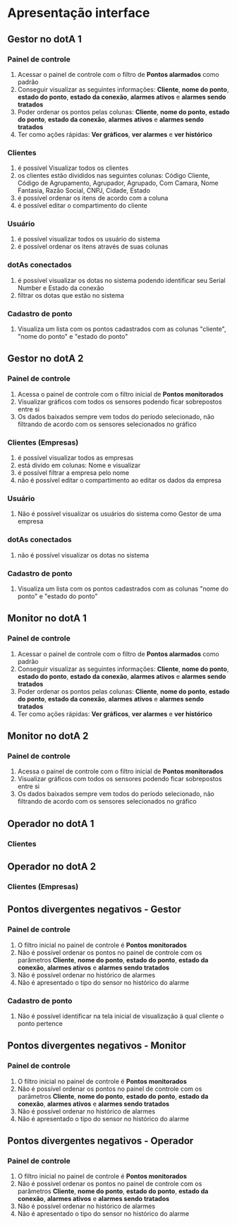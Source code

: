 # Apresentação interface

## Gestor no dotA 1

### Painel de controle

1. Acessar o painel de controle com o filtro de **Pontos alarmados** como padrão
2. Conseguir visualizar as seguintes informações: **Cliente**, **nome do ponto**, **estado do ponto**, **estado da conexão**, **alarmes ativos** e **alarmes sendo tratados**
3. Poder ordenar os pontos pelas colunas: **Cliente**, **nome do ponto**, **estado do ponto**, **estado da conexão**, **alarmes ativos** e **alarmes sendo tratados**
4. Ter como ações rápidas: **Ver gráficos**, **ver alarmes** e **ver histórico**

### Clientes

1. é possível Visualizar todos os clientes
2. os clientes estão divididos nas seguintes colunas: Código Cliente, Código de Agrupamento, Agrupador, Agrupado, Com Camara, Nome Fantasia, Razão Social, CNPJ, Cidade, Estado
3. é possível ordenar os itens de acordo com a coluna
4. é possível editar o compartimento do cliente

### Usuário

1. é possível visualizar todos os usuário do sistema
2. é possível ordenar os itens através de suas colunas

### dotAs conectados

1. é possível visualizar os dotas no sistema podendo identificar seu Serial Number e Estado da conexão
2. filtrar os dotas que estão no sistema

### Cadastro de ponto

1. Visualiza um lista com os pontos cadastrados com as colunas "cliente", "nome do ponto" e "estado do ponto"

## Gestor no dotA 2

### Painel de controle

1. Acessa o painel de controle com o filtro inicial de **Pontos monitorados**
2. Visualizar gráficos com todos os sensores podendo ficar sobrepostos entre si
3. Os dados baixados sempre vem todos do período selecionado, não filtrando de acordo com os sensores selecionados no gráfico

### Clientes (Empresas)

1. é possível visualizar todos as empresas
2. está divido em colunas: Nome e visualizar
3. é possível filtrar a empresa pelo nome
4. não é possível editar o compartimento ao editar os dados da empresa

### Usuário

1. Não é possível visualizar os usuários do sistema como Gestor de uma empresa

### dotAs conectados

1. não é possível visualizar os dotas no sistema

### Cadastro de ponto

1. Visualiza um lista com os pontos cadastrados com as colunas "nome do ponto" e "estado do ponto"

## Monitor no dotA 1

### Painel de controle

1. Acessar o painel de controle com o filtro de **Pontos alarmados** como padrão
2. Conseguir visualizar as seguintes informações: **Cliente**, **nome do ponto**, **estado do ponto**, **estado da conexão**, **alarmes ativos** e **alarmes sendo tratados**
3. Poder ordenar os pontos pelas colunas: **Cliente**, **nome do ponto**, **estado do ponto**, **estado da conexão**, **alarmes ativos** e **alarmes sendo tratados**
4. Ter como ações rápidas: **Ver gráficos**, **ver alarmes** e **ver histórico**

## Monitor no dotA 2

### Painel de controle

1. Acessa o painel de controle com o filtro inicial de **Pontos monitorados**
2. Visualizar gráficos com todos os sensores podendo ficar sobrepostos entre si
3. Os dados baixados sempre vem todos do período selecionado, não filtrando de acordo com os sensores selecionados no gráfico

## Operador no dotA 1

### Clientes



## Operador no dotA 2

### Clientes (Empresas)



## Pontos divergentes negativos - Gestor

### Painel de controle

1. O filtro inicial no painel de controle é **Pontos monitorados**
2. Não é possível ordenar os pontos no painel de controle com os parâmetros **Cliente**, **nome do ponto**, **estado do ponto**, **estado da conexão**, **alarmes ativos** e **alarmes sendo tratados**
3. Não é possível ordenar no histórico de alarmes
4. Não é apresentado o tipo do sensor no histórico do alarme

### Cadastro de ponto

1. Não é possível identificar na tela inicial de visualização à qual cliente o ponto pertence

## Pontos divergentes negativos - Monitor

### Painel de controle

1. O filtro inicial no painel de controle é **Pontos monitorados**
2. Não é possível ordenar os pontos no painel de controle com os parâmetros **Cliente**, **nome do ponto**, **estado do ponto**, **estado da conexão**, **alarmes ativos** e **alarmes sendo tratados**
3. Não é possível ordenar no histórico de alarmes
4. Não é apresentado o tipo do sensor no histórico do alarme

## Pontos divergentes negativos - Operador

### Painel de controle

1. O filtro inicial no painel de controle é **Pontos monitorados**
2. Não é possível ordenar os pontos no painel de controle com os parâmetros **Cliente**, **nome do ponto**, **estado do ponto**, **estado da conexão**, **alarmes ativos** e **alarmes sendo tratados**
3. Não é possível ordenar no histórico de alarmes
4. Não é apresentado o tipo do sensor no histórico do alarme
<!--stackedit_data:
eyJoaXN0b3J5IjpbOTA3MTU0NjEzLDg2NTk3MzEwNSw5MTg2OD
gyMCwxNjU3MTQ3NjMyLC0xMjE1MTIzMDU2LDQyMTY3MTg5Niwt
MTUwODY0MjYxMCwtMTU3NTM3NzA4NCwxMTk3OTE4MzkyLC0xOD
cyMjA2NzQyLDczMDk5ODExNl19
-->